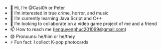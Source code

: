 - 👋 Hi, I’m @Casi0h or Peter
- 👀 I’m interested in true crime, horror, and music
- 🌱 I’m currently learning Java Script and C++
- 💞️ I’m looking to collaborate on a video game project of me and a friend
- 📫 How to reach me (lenguyenphuc201099@gmail.com)
- 😄 Pronouns: he/him or he/they
- ⚡ Fun fact: I collect K-pop photocards

<!---
Casi0h/Casi0h is a ✨ special ✨ repository because its `README.md` (this file) appears on your GitHub profile.
You can click the Preview link to take a look at your changes.
--->
